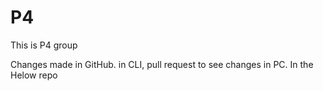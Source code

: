 # P4

This is P4 group

Changes made in GitHub. in CLI, pull request to see changes in PC. In the Helow repo

